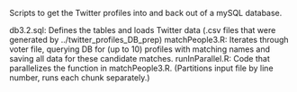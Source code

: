 Scripts to get the Twitter profiles into and back out of a mySQL database.

db3.2.sql: Defines the tables and loads Twitter data (.csv files that were generated by ../twitter_profiles_DB_prep)
matchPeople3.R: Iterates through voter file, querying DB for (up to 10) profiles with matching names and saving all data for these candidate matches.
runInParallel.R: Code that parallelizes the function in matchPeople3.R. (Partitions input file by line number, runs each chunk separately.)

